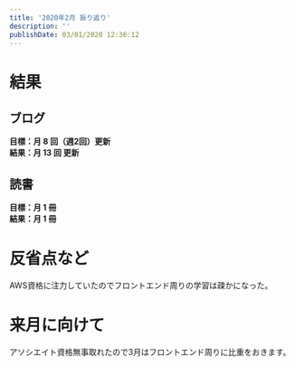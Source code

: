 ```yaml
---
title: '2020年2月 振り返り'
description: ''
publishDate: 03/01/2020 12:36:12
---
```


<h1>結果</h1>

<h2>ブログ</h2>

<p><strong>目標：月 8 回（週2回）更新</strong><br />
<strong>結果：月 13 回 更新</strong></p>

<h2>読書</h2>

<p><strong>目標：月 1 冊</strong><br />
<strong>結果：月 1 冊</strong></p>

<h1>反省点など</h1>

<p>AWS資格に注力していたのでフロントエンド周りの学習は疎かになった。</p>

<h1>来月に向けて</h1>

<p>アソシエイト資格無事取れたので3月はフロントエンド周りに比重をおきます。</p>
